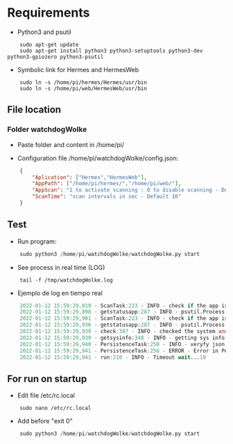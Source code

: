 # Requirements

* Python3 and psutil

```Shell
    sudo apt-get update
    sudo apt-get install python3 python3-setuptools python3-dev python3-gpiozero python3-psutil
```

* Symbolic link for Hermes and HermesWeb

```Shell
    sudo ln -s /home/pi/hermes/Hermes/usr/bin
    sudo ln -s /home/pi/web/HermesWeb/usr/bin
```

## File location

### Folder watchdogWolke

* Paste folder and content in /home/pi/

* Configuration file /home/pi/watchdogWolke/config.json:

```JSON
    {
        "Aplication": ["Hermes","HermesWeb"],
        "AppPath": ["/home/pi/hermes/","/home/pi/web/"],
        "AppScan": "1 to activate scanning : 0 to disable scanning - Default 1",
        "ScanTime": "scan intervals in sec - Default 10"
    }
```

## Test

* Run program:

```Python
    sudo python3 /home/pi/watchdogWolke/watchdogWolke.py start
```

* See process in real time (LOG)

```Shell
    tail -f /tmp/watchdogWolke.log
```

* Ejemplo de log en tiempo real

```Verilog
    2022-01-12 15:59:29,819 - ScanTask:223 - INFO - check if the app is running
    2022-01-12 15:59:29,898 - getstatusapp:287 - INFO - psutil.Process(pid=8447, name='Hermes', status='sleeping', started='15:02:38')
    2022-01-12 15:59:29,901 - ScanTask:223 - INFO - check if the app is running
    2022-01-12 15:59:29,936 - getstatusapp:287 - INFO - psutil.Process(pid=5781, name='HermesWeb', status='sleeping', started='11:13:50')
    2022-01-12 15:59:29,939 - check:387 - INFO - checked the system and put this info in the log
    2022-01-12 15:59:29,939 - getsysinfo:348 - INFO - getting sys info
    2022-01-12 15:59:29,940 - PersistenceTask:250 - INFO - veryfy json
    2022-01-12 15:59:29,941 - PersistenceTask:256 - ERROR - Error in PersistenceTask [Errno 2] No such file or directory: '/home/pi/testJCH/config.json'
    2022-01-12 15:59:29,941 - run:210 - INFO - Timeout wait...10
```

## For run on startup

* Edit file /etc/rc.local

```Shell
    sudo nano /etc/rc.local
```

* Add before "exit 0"

```Python
    sudo python3 /home/pi/watchdogWolke/watchdogWolke.py start
```
